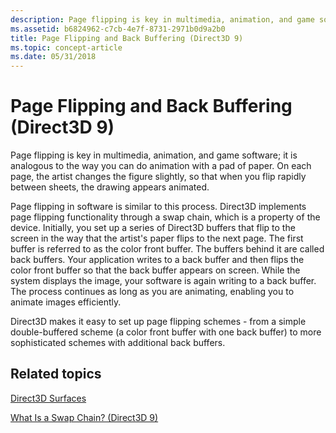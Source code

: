 ```yaml
---
description: Page flipping is key in multimedia, animation, and game software; it is analogous to the way you can do animation with a pad of paper.
ms.assetid: b6824962-c7cb-4e7f-8731-2971b0d9a2b0
title: Page Flipping and Back Buffering (Direct3D 9)
ms.topic: concept-article
ms.date: 05/31/2018
---
```


# Page Flipping and Back Buffering (Direct3D 9)

Page flipping is key in multimedia, animation, and game software; it is analogous to the way you can do animation with a pad of paper. On each page, the artist changes the figure slightly, so that when you flip rapidly between sheets, the drawing appears animated.

Page flipping in software is similar to this process. Direct3D implements page flipping functionality through a swap chain, which is a property of the device. Initially, you set up a series of Direct3D buffers that flip to the screen in the way that the artist's paper flips to the next page. The first buffer is referred to as the color front buffer. The buffers behind it are called back buffers. Your application writes to a back buffer and then flips the color front buffer so that the back buffer appears on screen. While the system displays the image, your software is again writing to a back buffer. The process continues as long as you are animating, enabling you to animate images efficiently.

Direct3D makes it easy to set up page flipping schemes - from a simple double-buffered scheme (a color front buffer with one back buffer) to more sophisticated schemes with additional back buffers.

## Related topics

<dl> <dt>

[Direct3D Surfaces](direct3d-surfaces.md)
</dt> <dt>

[What Is a Swap Chain? (Direct3D 9)](what-is-a-swap-chain-.md)
</dt> </dl>

 

 



